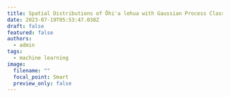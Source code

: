 ```yaml
---
title: Spatial Distributions of Ōhi'a lehua with Gaussian Process Classification
date: 2023-07-19T05:53:47.038Z
draft: false
featured: false
authors:
  - admin
tags:
  - machine learning
image:
  filename: ""
  focal_point: Smart
  preview_only: false
---
```

